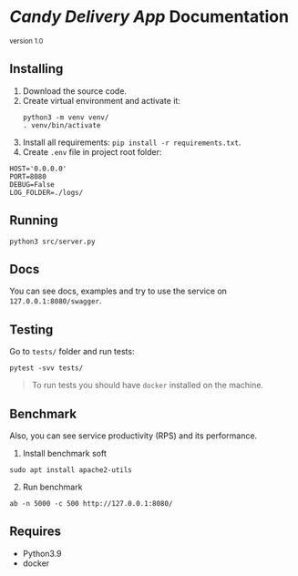 # _Candy Delivery App_ Documentation
<small> version 1.0 </small>

## Installing
1. Download the source code.
2. Create virtual environment and activate it:
   ```shell
   python3 -m venv venv/
   . venv/bin/activate
   ```
3. Install all requirements: `pip install -r requirements.txt`.
4. Create `.env` file in project root folder:
```editorconfig
HOST='0.0.0.0'
PORT=8080
DEBUG=False
LOG_FOLDER=./logs/
```


## Running
```shell
python3 src/server.py
```


## Docs
You can see docs, examples and try to use the service on `127.0.0.1:8080/swagger`.


## Testing
Go to `tests/` folder and run tests:
```shell
pytest -svv tests/
```

> To run tests you should have `docker` installed on the machine.


## Benchmark
Also, you can see service productivity (RPS) and its performance.

1. Install benchmark soft
```shell
sudo apt install apache2-utils
```
2. Run benchmark
```shell
ab -n 5000 -c 500 http://127.0.0.1:8080/
```


## Requires
* Python3.9
* docker